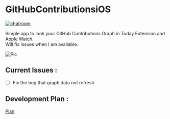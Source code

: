 # GitHubContributionsiOS  

[![chatroom](https://patrolavia.github.io/telegram-badge/chat.png)](https://telegram.me/joinchat/BTmd1AvGiL2H24I8WFI_2g)

Simple app to look your GitHub Contributions Graph in Today Extension and Apple Watch.  
Will fix issues when I am available.

![Pic](https://github.com/JustinFincher/GitHubContributionsiOS/raw/master/Sketch/GitHub-Contributions.jpg)  

## Current Issues :   
- [ ] Fix the bug that graph data not refresh

## Development Plan :
[Plan](https://github.com/JustinFincher/GitHubContributionsiOS/projects/1)


